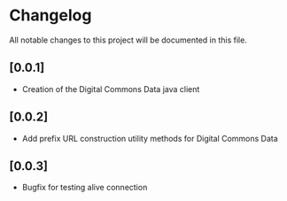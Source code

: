 # Changelog
All notable changes to this project will be documented in this file.

## [0.0.1]
- Creation of the Digital Commons Data java client

## [0.0.2]
- Add prefix URL construction utility methods for Digital Commons Data

## [0.0.3]
- Bugfix for testing alive connection

